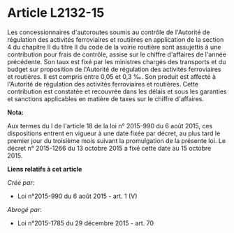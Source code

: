 # Article L2132-15

Les concessionnaires d'autoroutes soumis au contrôle de l'Autorité de régulation des activités ferroviaires et routières en
application de la section 4 du chapitre II du titre II du code de la voirie routière sont assujettis à une contribution pour
frais de contrôle, assise sur le chiffre d'affaires de l'année précédente. Son taux est fixé par les ministres chargés des
transports et du budget sur proposition de l'Autorité de régulation des activités ferroviaires et routières. Il est compris
entre 0,05 et 0,3 ‰. Son produit est affecté à l'Autorité de régulation des activités ferroviaires et routières. Cette
contribution est constatée et recouvrée dans les délais et sous les garanties et sanctions applicables en matière de taxes
sur le chiffre d'affaires.

**Nota:**

Aux termes du I de l'article 18 de la loi n° 2015-990 du 6 août 2015, ces dispositions entrent en vigueur à une date fixée
par décret, au plus tard le premier jour du troisième mois suivant la promulgation de la présente loi. Le décret n° 2015-1266
du 13 octobre 2015 a fixé cette date au 15 octobre 2015.

**Liens relatifs à cet article**

_Créé par_:

  - Loi n°2015-990 du 6 août 2015 - art. 1 (V)

_Abrogé par_:

  - Loi n°2015-1785 du 29 décembre 2015 - art. 70
